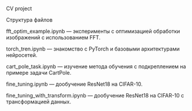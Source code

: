 CV project

Структура файлов

fft_optim_example.ipynb — эксперименты с оптимизацией обработки изображений с использованием FFT.

torch_tren.ipynb — знакомство с PyTorch и базовыми архитектурами нейросетей.

cart_pole_task.ipynb — изучение метода обучения с подкреплением на примере задачи CartPole.

fine_tuning.ipynb — дообучение ResNet18 на CIFAR-10.

fine_tuning_with_transform.ipynb — дообучение ResNet18 на CIFAR-10 с трансформацией данных.
